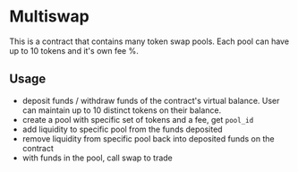 # Multiswap

This is a contract that contains many token swap pools.
Each pool can have up to 10 tokens and it's own fee %.

## Usage

- deposit funds / withdraw funds of the contract's virtual balance. User can maintain up to 10 distinct tokens on their balance.
- create a pool with specific set of tokens and a fee, get `pool_id`
- add liquidity to specific pool from the funds deposited
- remove liquidity from specific pool back into deposited funds on the contract
- with funds in the pool, call swap to trade 
